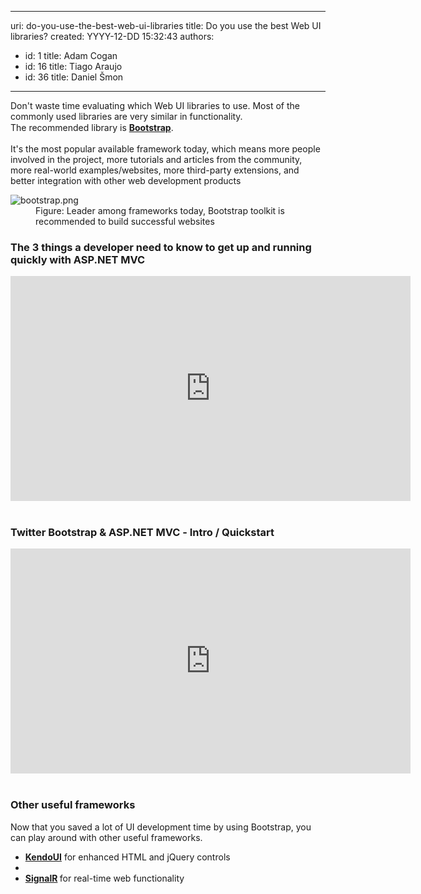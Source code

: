 

---
uri: do-you-use-the-best-web-ui-libraries
title: Do you use the best Web UI libraries?
created: YYYY-12-DD 15:32:43
authors:
  - id: 1
    title: Adam Cogan
  - id: 16
    title: Tiago Araujo
  - id: 36
    title: Daniel Šmon
---




<span class='intro'> <p>​Don't waste time evaluating which Web UI libraries to use. Most of the commonly used libraries are very similar in functionality. <span style="line-height&#58;20.8px;"> The&#160;</span><span style="line-height&#58;20.8px;">recommended</span><span style="line-height&#58;20.8px;">&#160;</span><span style="line-height&#58;20.8px;">library is </span><span style="line-height&#58;20.8px;"><strong><a href="/_layouts/15/FIXUPREDIRECT.ASPX?WebId=3dfc0e07-e23a-4cbb-aac2-e778b71166a2&amp;TermSetId=07da3ddf-0924-4cd2-a6d4-a4809ae20160&amp;TermId=f02abbb2-35fb-47b3-b379-486061d69a70">Bootstrap</a></strong>.</span></p> </span>

<p>It's the most popular available framework today, which&#160;means more people involved in the project, more tutorials and articles from the community, more real-world examples/websites, more third-party extensions, and better integration with other​ web development products<br></p><dl class="image"><dt>
      <img src="/PublishingImages/bootstrap.png" alt="bootstrap.png" />
   </dt><dd>Figure&#58; Leader among frameworks today, Bootstrap&#160;toolkit is recommended to build​&#160;successful websites</dd></dl><h3>The 3 things a developer need to know to get up and running quickly with ASP.NET MVC</h3><div class="ms-rtestate-read ms-rte-embedcode ms-rte-embedil ms-rtestate-notify s4-wpActive" unselectable="on"> 
   <iframe width="640" height="360" src="https&#58;//www.youtube.com/embed/z3bIM72-YaU?rel=0" frameborder="0"></iframe>&#160;</div><h3>Twitter Bootstrap &amp; ASP.NET MVC ​​​​- Intro / Quickstart</h3><div class="ms-rtestate-read ms-rte-embedcode ms-rte-embedil ms-rtestate-notify"> 
   <iframe width="640" height="360" src="https&#58;//www.youtube.com/embed/bIGiUSMBwoo?rel=0" frameborder="0"></iframe>&#160;</div><h3 class="ssw15-rteElement-H3">​Other useful frameworks​</h3><p>Now that you saved a lot of UI develo​pment time by using Bootstrap, you can play around with other useful frameworks.​</p><ul><li> ​<b><a href="http&#58;//www.kendoui.com/" style="background-color&#58;initial;">KendoUI</a></b> for enhanced HTML and jQuery controls​<br></li><li></li><li>
      <b><a href="http&#58;//signalr.net/">SignalR</a>&#160;</b>for real-time web functionality​</li></ul>


